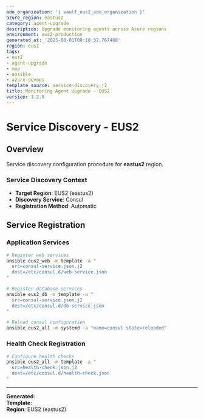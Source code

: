 ```yaml
---
ado_organization: '{ vault_eus2_ado_organization }'
azure_region: eastus2
category: agent-upgrade
description: Upgrade monitoring agents across Azure regions
environment: eus2-production
generated_at: '2025-08-01T08:18:32.767488'
region: eus2
tags:
- eus2
- agent-upgrade
- mop
- ansible
- azure-devops
template_source: service-discovery.j2
title: Monitoring Agent Upgrade - EUS2
version: 1.2.0
---
```



# Service Discovery - EUS2

## Overview

Service discovery configuration procedure for **eastus2** region.

### Service Discovery Context

- **Target Region**: EUS2 (eastus2)
- **Discovery Service**: Consul
- **Registration Method**: Automatic

## Service Registration

### Application Services
```bash
# Register web services
ansible eus2_web -m template -a "
  src=consul-service.json.j2
  dest=/etc/consul.d/web-service.json
"

# Register database services
ansible eus2_db -m template -a "
  src=consul-service.json.j2
  dest=/etc/consul.d/db-service.json
"

# Reload consul configuration
ansible eus2_all -m systemd -a "name=consul state=reloaded"
```

### Health Check Registration
```bash
# Configure health checks
ansible eus2_all -m template -a "
  src=health-check.json.j2
  dest=/etc/consul.d/health-check.json
"
```

---

**Generated**:   
**Template**:   
**Region**: EUS2 (eastus2)